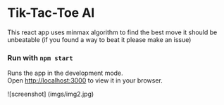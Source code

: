 # Tik-Tac-Toe AI

This react app uses minmax algorithm to find the best move
it should be unbeatable (if you found a way to beat it please make an issue)

### Run with `npm start`

Runs the app in the development mode.\
Open [http://localhost:3000](http://localhost:3000) to view it in your browser.

![screenshot] (imgs/img2.jpg)
